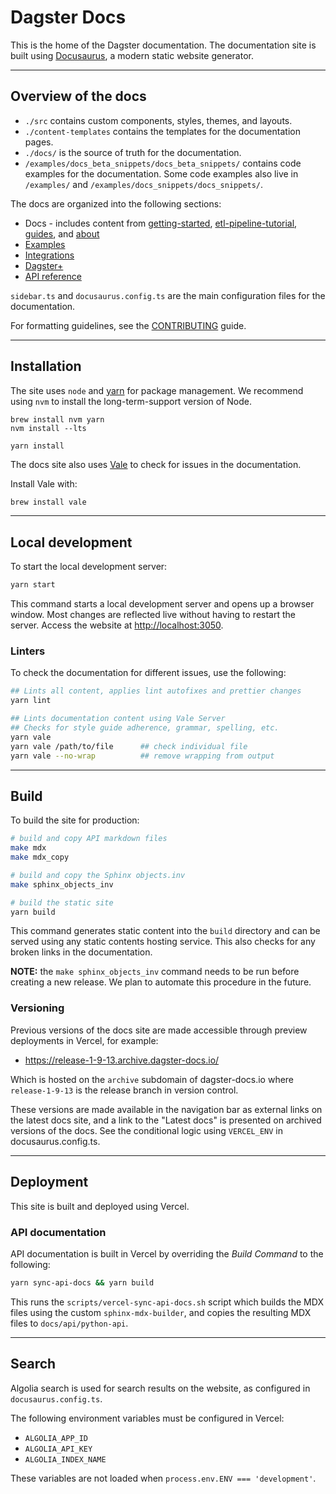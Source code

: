 # Dagster Docs

This is the home of the Dagster documentation. The documentation site is built using [Docusaurus](https://docusaurus.io/), a modern static website generator.

---

## Overview of the docs

- `./src` contains custom components, styles, themes, and layouts.
- `./content-templates` contains the templates for the documentation pages.
- `./docs/` is the source of truth for the documentation.
- `/examples/docs_beta_snippets/docs_beta_snippets/` contains code examples for the documentation. Some code examples also live in `/examples/` and `/examples/docs_snippets/docs_snippets/`.

The docs are organized into the following sections:

- Docs - includes content from [getting-started](./docs/getting-started/), [etl-pipeline-tutorial](./docs/etl-pipeline-tutorial/), [guides](./docs/guides/), and [about](./docs/about/)
- [Examples](./docs/examples/)
- [Integrations](./docs/integrations/)
- [Dagster+](./docs/dagster-plus/)
- [API reference](./docs/api/)

`sidebar.ts` and `docusaurus.config.ts` are the main configuration files for the documentation.

For formatting guidelines, see the [CONTRIBUTING](CONTRIBUTING.md) guide.

---

## Installation

The site uses `node` and [yarn](https://yarnpkg.com/) for package management. We recommend using `nvm` to install the long-term-support version of Node.

```
brew install nvm yarn
nvm install --lts
```

```
yarn install
```

The docs site also uses [Vale](https://vale.sh/) to check for issues in the documentation.

Install Vale with:

```bash
brew install vale
```

---

## Local development

To start the local development server:

```bash
yarn start
```

This command starts a local development server and opens up a browser window. Most changes are reflected live without having to restart the server. Access the website at [http://localhost:3050](http://localhost:3050).

### Linters

To check the documentation for different issues, use the following:

```bash
## Lints all content, applies lint autofixes and prettier changes
yarn lint

## Lints documentation content using Vale Server
## Checks for style guide adherence, grammar, spelling, etc.
yarn vale
yarn vale /path/to/file      ## check individual file
yarn vale --no-wrap          ## remove wrapping from output
```

---

## Build

To build the site for production:

```bash
# build and copy API markdown files
make mdx
make mdx_copy

# build and copy the Sphinx objects.inv
make sphinx_objects_inv

# build the static site
yarn build
```

This command generates static content into the `build` directory and can be served using any static contents hosting service. This also checks for any broken links in the documentation.

**NOTE:** the `make sphinx_objects_inv` command needs to be run before creating a new release. We plan to automate this procedure in the future.

### Versioning

Previous versions of the docs site are made accessible through preview deployments in Vercel, for example:

* https://release-1-9-13.archive.dagster-docs.io/

Which is hosted on the `archive` subdomain of dagster-docs.io where `release-1-9-13` is the release branch in version control.

These versions are made available in the navigation bar as external links on the latest docs site, and a link to the "Latest docs" is presented on archived versions of the docs. See the conditional logic using `VERCEL_ENV` in docusaurus.config.ts.

---

## Deployment

This site is built and deployed using Vercel.

### API documentation

API documentation is built in Vercel by overriding the _Build Command_ to the following:

```sh
yarn sync-api-docs && yarn build
```

This runs the `scripts/vercel-sync-api-docs.sh` script which builds the MDX files using the custom `sphinx-mdx-builder`, and copies the resulting MDX files to `docs/api/python-api`.

---

## Search

Algolia search is used for search results on the website, as configured in `docusaurus.config.ts`.

The following environment variables must be configured in Vercel:

- `ALGOLIA_APP_ID`
- `ALGOLIA_API_KEY`
- `ALGOLIA_INDEX_NAME`

These variables are not loaded when `process.env.ENV === 'development'`.
